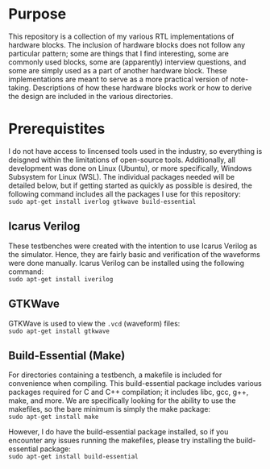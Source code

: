 # Purpose
This repository is a collection of my various RTL implementations of hardware blocks. The inclusion of hardware blocks does not follow any particular pattern; some are things that I find interesting, some are commonly used blocks, some are (apparently) interview questions, and some are simply used as a part of another hardware block. These implementations are meant to serve as a more practical version of note-taking. Descriptions of how these hardware blocks work or how to derive the design are included in the various directories.

# Prerequistites
I do not have access to lincensed tools used in the industry, so everything is deisgned within the limitations of open-source tools. Additionally, all development was done on Linux (Ubuntu), or more specifically, Windows Subsystem for Linux (WSL). The individual packages needed will be detailed below, but if getting started as quickly as possible is desired, the following command includes all the packages I use for this repository:  
`sudo apt-get install iverlog gtkwave build-essential`

## Icarus Verilog
These testbenches were created with the intention to use Icarus Verilog as the simulator. Hence, they are fairly basic and verification of the waveforms were done manually. Icarus Verilog can be installed using the following command:  
`sudo apt-get install iverilog`

## GTKWave
GTKWave is used to view the `.vcd` (waveform) files:  
`sudo apt-get install gtkwave`

## Build-Essential (Make)
For directories containing a testbench, a makefile is included for convenience when compiling. This build-essential package includes various packages required for C and C++ compilation; it includes libc, gcc, g++, make, and more. We are specifically looking for the ability to use the makefiles, so the bare minimum is simply the make package:  
`sudo apt-get install make`

However, I do have the build-essential package installed, so if you encounter any issues running the makefiles, please try installing the build-essential package:  
`sudo apt-get install build-essential`

